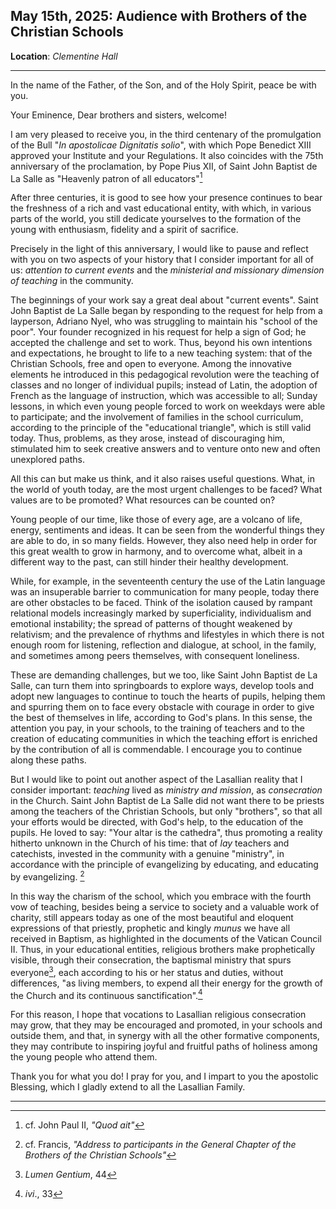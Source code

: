 ## May 15th, 2025: Audience with Brothers of the Christian Schools
**Location**: *Clementine Hall*
___
In the name of the Father, of the Son, and of the Holy Spirit, peace be with you. 

Your Eminence, Dear brothers and sisters, welcome! 

I am very pleased to receive you, in the third centenary of the promulgation of the Bull "*In apostolicae Dignitatis solio*", with which Pope Benedict XIII approved your Institute and your Regulations. It also coincides with the 75th anniversary of the proclamation, by Pope Pius XII, of Saint John Baptist de La Salle as "Heavenly patron of all educators"[^1]

After three centuries, it is good to see how your presence continues to bear the freshness of a rich and vast educational entity, with which, in various parts of the world, you still dedicate yourselves to the formation of the young with enthusiasm, fidelity and a spirit of sacrifice. 

Precisely in the light of this anniversary, I would like to pause and reflect with you on two aspects of your history that I consider important for all of us: *attention to current events* and the *ministerial and missionary dimension of teaching* in the community. 

The beginnings of your work say a great deal about "current events". Saint John Baptist de La Salle began by responding to the request for help from a layperson, Adriano Nyel, who was struggling to maintain his "school of the poor". Your founder recognized in his request for help a sign of God; he accepted the challenge and set to work. Thus, beyond his own intentions and expectations, he brought to life to a new teaching system: that of the Christian Schools, free and open to everyone. Among the innovative elements he introduced in this pedagogical revolution were the teaching of classes and no longer of individual pupils; instead of Latin, the adoption of French as the language of instruction, which was accessible to all; Sunday lessons, in which even young people forced to work on weekdays were able to participate; and the involvement of families in the school curriculum, according to the principle of the "educational triangle", which is still valid today. Thus, problems, as they arose, instead of discouraging him, stimulated him to seek creative answers and to venture onto new and often unexplored paths. 

All this can but make us think, and it also raises useful questions. What, in the world of youth today, are the most urgent challenges to be faced? What values are to be promoted? What resources can be counted on? 

Young people of our time, like those of every age, are a volcano of life, energy, sentiments and ideas. It can be seen from the wonderful things they are able to do, in so many fields. However, they also need help in order for this great wealth to grow in harmony, and to overcome what, albeit in a different way to the past, can still hinder their healthy development.

While, for example, in the seventeenth century the use of the Latin language was an insuperable barrier to communication for many people, today there are other obstacles to be faced. Think of the isolation caused by rampant relational models increasingly marked by superficiality, individualism and emotional instability; the spread of patterns of thought weakened by relativism; and the prevalence of rhythms and lifestyles in which there is not enough room for listening, reflection and dialogue, at school, in the family, and sometimes among peers themselves, with consequent loneliness. 

These are demanding challenges, but we too, like Saint John Baptist de La Salle, can turn them into springboards to explore ways, develop tools and adopt new languages to continue to touch the hearts of pupils, helping them and spurring them on to face every obstacle with courage in order to give the best of themselves in life, according to God's plans. In this sense, the attention you pay, in your schools, to the training of teachers and to the creation of educating communities in which the teaching effort is enriched by the contribution of all is commendable. I encourage you to continue along these paths. 

But I would like to point out another aspect of the Lasallian reality that I consider important: *teaching* lived as *ministry and mission*, as *consecration* in the Church. Saint John Baptist de La Salle did not want there to be priests among the teachers of the Christian Schools, but only "brothers", so that all your efforts would be directed, with God's help, to the education of the pupils. He loved to say: "Your altar is the cathedra", thus promoting a reality hitherto unknown in the Church of his time: that of *lay* teachers and catechists, invested in the community with a genuine "ministry", in accordance with the principle of evangelizing by educating, and educating by evangelizing. [^2]

In this way the charism of the school, which you embrace with the fourth vow of teaching, besides being a service to society and a valuable work of charity, still appears today as one of the most beautiful and eloquent expressions of that priestly, prophetic and kingly *munus* we have all received in Baptism, as highlighted in the documents of the Vatican Council II. Thus, in your educational entities, religious brothers make prophetically visible, through their consecration, the baptismal ministry that spurs everyone[^3], each according to his or her status and duties, without differences, "as living members, to expend all their energy for the growth of the Church and its continuous sanctification".[^4] 

For this reason, I hope that vocations to Lasallian religious consecration may grow, that they may be encouraged and promoted, in your schools and outside them, and that, in synergy with all the other formative components, they may contribute to inspiring joyful and fruitful paths of holiness among the young people who attend them. 

Thank you for what you do! I pray for you, and I impart to you the apostolic Blessing, which I gladly extend to all the Lasallian Family.

___
[^1]: cf. John Paul II, *"Quod ait"* 
[^2]: cf. Francis, *"Address to participants in the General Chapter of the Brothers of the Christian Schools"*
[^3]: *Lumen Gentium*, 44
[^4]: *ivi*., 33
